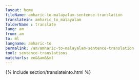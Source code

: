 ```yaml
---
layout: home
fileName: amharic-to-malayalam-sentence-translation
translatein: amharic_to_malayalam
folderName : translate
lang: am
from: am
to: ml
langname: amharic-to
permalink: /am/amharic-to-malayalam-sentence-translation
tool: sentence-translations
matchurls: en&&am&&ml
---
```

{% include section/translateinto.html %}
